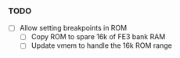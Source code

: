 ### TODO
- [ ] Allow setting breakpoints in ROM
  - [ ] Copy ROM to spare 16k of FE3 bank RAM
  - [ ] Update vmem to handle the 16k ROM range
